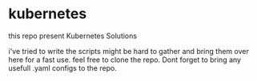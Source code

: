 # kubernetes
this repo present Kubernetes Solutions

i've tried to write the scripts might be hard to gather and bring them over here for a fast use.
feel free to clone the repo.
Dont forget to bring any usefull .yaml configs to the repo.
